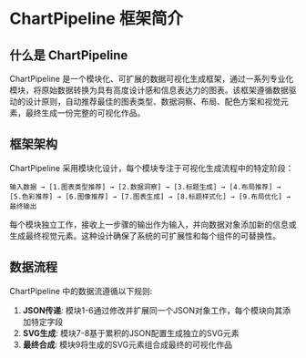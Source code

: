 # ChartPipeline 框架简介

## 什么是 ChartPipeline

ChartPipeline 是一个模块化、可扩展的数据可视化生成框架，通过一系列专业化模块，将原始数据转换为具有高度设计感和信息表达力的图表。该框架遵循数据驱动的设计原则，自动推荐最佳的图表类型、数据洞察、布局、配色方案和视觉元素，最终生成一份完整的可视化作品。

## 框架架构

ChartPipeline 采用模块化设计，每个模块专注于可视化生成流程中的特定阶段：

```
输入数据 → [1.图表类型推荐] → [2.数据洞察] → [3.标题生成] → [4.布局推荐] → [5.色彩推荐] → [6.图像推荐] → [7.图表生成] → [8.标题样式化] → [9.布局优化] → 最终输出
```

每个模块独立工作，接收上一步骤的输出作为输入，并向数据对象添加新的信息或生成最终视觉元素。这种设计确保了系统的可扩展性和每个组件的可替换性。

## 数据流程

ChartPipeline 中的数据流遵循以下规则:

1. **JSON传递**: 模块1-6通过修改并扩展同一个JSON对象工作，每个模块向其添加特定字段
2. **SVG生成**: 模块7-8基于累积的JSON配置生成独立的SVG元素
3. **最终合成**: 模块9将生成的SVG元素组合成最终的可视化作品
